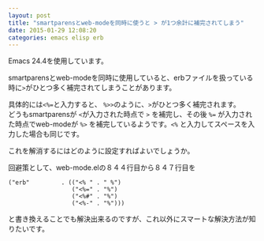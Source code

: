 ```yaml
---
layout: post
title: "smartparensとweb-modeを同時に使うと > が1つ余計に補完されてしまう"
date: 2015-01-29 12:08:20
categories: emacs elisp erb
---
```

<p>Emacs 24.4を使用しています。</p>

<p>smartparensとweb-modeを同時に使用していると、erbファイルを扱っている時に<code>&gt;</code>がひとつ多く補完されてしまうことがあります。</p>

<p>具体的には<code>&lt;%=</code>と入力すると、 <code>%&gt;&gt;</code>のように、<code>&gt;</code>がひとつ多く補完されます。<br>
どうもsmartparensが <code>&lt;</code>が入力された時点で <code>&gt;</code> を補完し、その後 <code>%=</code> が入力された時点でweb-modeが <code>%&gt;</code> を補完しているようです。<code>&lt;%</code> と入力してスペースを入力した場合も同じです。</p>

<p>これを解消するにはどのように設定すればよいでしょうか。</p>

<p>回避策として、web-mode.elの８４４行目から８４７行目を</p>

<pre><code>("erb"         . (("&lt;% " . " %")
                  ("&lt;%=" . "%")
                  ("&lt;%#" . "%")
                  ("&lt;%-" . "%")))
</code></pre>

<p>と書き換えることでも解決出来るのですが、これ以外にスマートな解決方法が知りたいです。</p>

